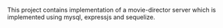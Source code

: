 This project contains implementation of a movie-director server which is implemented using mysql, expressjs and sequelize.

